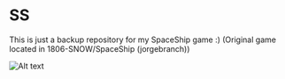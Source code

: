 # SS
This is just a backup repository for my SpaceShip game :) (Original game located in 1806-SNOW/SpaceShip (jorgebranch))


![Alt text](https://raw.github.com/jjuarez2902/SS/master/screenshots/ss1.png)

